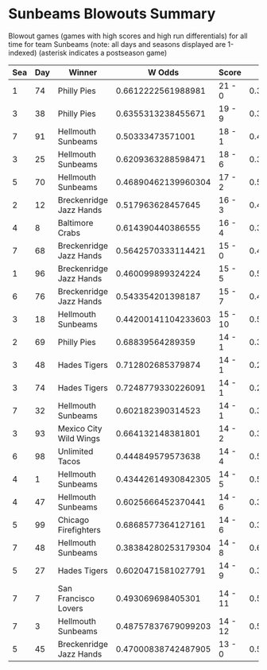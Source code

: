 # Sunbeams Blowouts Summary



Blowout games (games with high scores and high run differentials) for all time for team Sunbeams (note: all days and seasons displayed are 1-indexed) (asterisk indicates a postseason game)


| Sea | Day | Winner | W Odds | Score | L Odds | Loser | 
| ------ |------ |------ |------ |------ |------ |------ |
| 1 | 74 | Philly Pies | 0.6612222561988981 | 21 - 0 | 0.33877774380110204 | Moab Sunbeams | 
| 3 | 38 | Philly Pies | 0.6355313238455671 | 19 - 9 | 0.364468676154432 | Hellmouth Sunbeams | 
| 7 | 91 | Hellmouth Sunbeams | 0.50333473571001 | 18 - 1 | 0.49666526428999 | Miami Dale | 
| 3 | 25 | Hellmouth Sunbeams | 0.6209363288598471 | 18 - 6 | 0.37906367114015305 | Philly Pies | 
| 5 | 70 | Hellmouth Sunbeams | 0.46890462139960304 | 17 - 2 | 0.531095378600396 | New York Millennials | 
| 2 | 12 | Breckenridge Jazz Hands | 0.517963628457645 | 16 - 3 | 0.482036371542354 | Hellmouth Sunbeams | 
| 4 | 8 | Baltimore Crabs | 0.614390440386555 | 16 - 4 | 0.385609559613445 | Hellmouth Sunbeams | 
| 7 | 68 | Breckenridge Jazz Hands | 0.5642570333114421 | 15 - 0 | 0.43574296668855705 | Hellmouth Sunbeams | 
| 1 | 96 | Breckenridge Jazz Hands | 0.460099899324224 | 15 - 5 | 0.5399001006757751 | Moab Sunbeams | 
| 6 | 76 | Breckenridge Jazz Hands | 0.543354201398187 | 15 - 7 | 0.45664579860181204 | Hellmouth Sunbeams | 
| 3 | 18 | Hellmouth Sunbeams | 0.44200141104233603 | 15 - 10 | 0.5579985889576631 | Boston Flowers | 
| 2 | 69 | Philly Pies | 0.68839564289359 | 14 - 1 | 0.31160435710640905 | Hellmouth Sunbeams | 
| 3 | 48 | Hades Tigers | 0.712802685379874 | 14 - 1 | 0.28719731462012504 | Hellmouth Sunbeams | 
| 3 | 74 | Hades Tigers | 0.7248779330226091 | 14 - 1 | 0.27512206697739 | Hellmouth Sunbeams | 
| 7 | 32 | Hellmouth Sunbeams | 0.602182390314523 | 14 - 1 | 0.397817609685476 | Boston Flowers | 
| 3 | 93 | Mexico City Wild Wings | 0.664132148381801 | 14 - 2 | 0.33586785161819804 | Hellmouth Sunbeams | 
| 6 | 98 | Unlimited Tacos | 0.444849579573638 | 14 - 4 | 0.5551504204263611 | Hellmouth Sunbeams | 
| 4 | 1 | Hellmouth Sunbeams | 0.43442614930842305 | 14 - 5 | 0.5655738506915761 | Hades Tigers | 
| 4 | 47 | Hellmouth Sunbeams | 0.6025666452370441 | 14 - 6 | 0.39743335476295505 | Miami Dalé | 
| 5 | 99 | Chicago Firefighters | 0.6868577364127161 | 14 - 6 | 0.31314226358728303 | Hellmouth Sunbeams | 
| 7 | 48 | Hellmouth Sunbeams | 0.38384280253179304 | 14 - 8 | 0.6161571974682061 | New York Millennials | 
| 5 | 27 | Hades Tigers | 0.6020471581027791 | 14 - 9 | 0.39795284189722 | Hellmouth Sunbeams | 
| 7 | 7 | San Francisco Lovers | 0.493069698405301 | 14 - 11 | 0.506930301594698 | Hellmouth Sunbeams | 
| 7 | 3 | Hellmouth Sunbeams | 0.48757837679099203 | 14 - 12 | 0.5124216232090071 | Houston Spies | 
| 5 | 45 | Breckenridge Jazz Hands | 0.47000838742487905 | 13 - 0 | 0.5299916125751201 | Hellmouth Sunbeams | 


